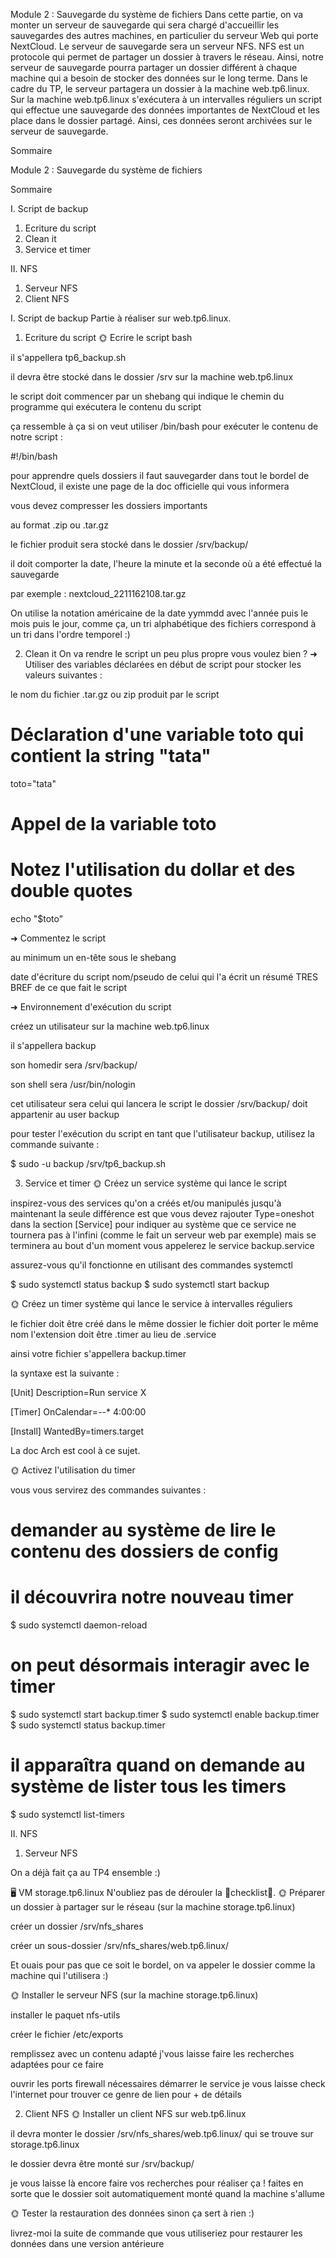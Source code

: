 Module 2 : Sauvegarde du système de fichiers
Dans cette partie, on va monter un serveur de sauvegarde qui sera chargé d'accueillir les sauvegardes des autres machines, en particulier du serveur Web qui porte NextCloud.
Le serveur de sauvegarde sera un serveur NFS. NFS est un protocole qui permet de partager un dossier à travers le réseau.
Ainsi, notre serveur de sauvegarde pourra partager un dossier différent à chaque machine qui a besoin de stocker des données sur le long terme.
Dans le cadre du TP, le serveur partagera un dossier à la machine web.tp6.linux.
Sur la machine web.tp6.linux s'exécutera à un intervalles réguliers un script qui effectue une sauvegarde des données importantes de NextCloud et les place dans le dossier partagé.
Ainsi, ces données seront archivées sur le serveur de sauvegarde.


Sommaire


Module 2 : Sauvegarde du système de fichiers

Sommaire

I. Script de backup

1. Ecriture du script
2. Clean it
3. Service et timer



II. NFS

1. Serveur NFS
2. Client NFS






I. Script de backup
Partie à réaliser sur web.tp6.linux.

1. Ecriture du script
🌞 Ecrire le script bash

il s'appellera tp6_backup.sh

il devra être stocké dans le dossier /srv sur la machine web.tp6.linux

le script doit commencer par un shebang qui indique le chemin du programme qui exécutera le contenu du script

ça ressemble à ça si on veut utiliser /bin/bash pour exécuter le contenu de notre script :




#!/bin/bash



pour apprendre quels dossiers il faut sauvegarder dans tout le bordel de NextCloud, il existe une page de la doc officielle qui vous informera

vous devez compresser les dossiers importants

au format .zip ou .tar.gz

le fichier produit sera stocké dans le dossier /srv/backup/

il doit comporter la date, l'heure la minute et la seconde où a été effectué la sauvegarde

par exemple : nextcloud_2211162108.tar.gz







On utilise la notation américaine de la date yymmdd avec l'année puis le mois puis le jour, comme ça, un tri alphabétique des fichiers correspond à un tri dans l'ordre temporel :)


2. Clean it
On va rendre le script un peu plus propre vous voulez bien ?
➜ Utiliser des variables déclarées en début de script pour stocker les valeurs suivantes :

le nom du fichier .tar.gz ou zip produit par le script


# Déclaration d'une variable toto qui contient la string "tata"
toto="tata"

# Appel de la variable toto
# Notez l'utilisation du dollar et des double quotes
echo "$toto"



➜ Commentez le script

au minimum un en-tête sous le shebang

date d'écriture du script
nom/pseudo de celui qui l'a écrit
un résumé TRES BREF de ce que fait le script




➜ Environnement d'exécution du script

créez un utilisateur sur la machine web.tp6.linux

il s'appellera backup

son homedir sera /srv/backup/

son shell sera /usr/bin/nologin



cet utilisateur sera celui qui lancera le script
le dossier /srv/backup/ doit appartenir au user backup

pour tester l'exécution du script en tant que l'utilisateur backup, utilisez la commande suivante :


$ sudo -u backup /srv/tp6_backup.sh



3. Service et timer
🌞 Créez un service système qui lance le script

inspirez-vous des services qu'on a créés et/ou manipulés jusqu'à maintenant
la seule différence est que vous devez rajouter Type=oneshot dans la section [Service] pour indiquer au système que ce service ne tournera pas à l'infini (comme le fait un serveur web par exemple) mais se terminera au bout d'un moment
vous appelerez le service backup.service

assurez-vous qu'il fonctionne en utilisant des commandes systemctl



$ sudo systemctl status backup
$ sudo systemctl start backup


🌞 Créez un timer système qui lance le service à intervalles réguliers

le fichier doit être créé dans le même dossier
le fichier doit porter le même nom
l'extension doit être .timer au lieu de .service

ainsi votre fichier s'appellera backup.timer

la syntaxe est la suivante :


[Unit]
Description=Run service X

[Timer]
OnCalendar=*-*-* 4:00:00

[Install]
WantedBy=timers.target



La doc Arch est cool à ce sujet.

🌞 Activez l'utilisation du timer

vous vous servirez des commandes suivantes :


# demander au système de lire le contenu des dossiers de config
# il découvrira notre nouveau timer
$ sudo systemctl daemon-reload

# on peut désormais interagir avec le timer
$ sudo systemctl start backup.timer
$ sudo systemctl enable backup.timer
$ sudo systemctl status backup.timer

# il apparaîtra quand on demande au système de lister tous les timers
$ sudo systemctl list-timers



II. NFS

1. Serveur NFS

On a déjà fait ça au TP4 ensemble :)

🖥️ VM storage.tp6.linux
N'oubliez pas de dérouler la 📝checklist📝.
🌞 Préparer un dossier à partager sur le réseau (sur la machine storage.tp6.linux)

créer un dossier /srv/nfs_shares

créer un sous-dossier /srv/nfs_shares/web.tp6.linux/



Et ouais pour pas que ce soit le bordel, on va appeler le dossier comme la machine qui l'utilisera :)

🌞 Installer le serveur NFS (sur la machine storage.tp6.linux)

installer le paquet nfs-utils

créer le fichier /etc/exports

remplissez avec un contenu adapté
j'vous laisse faire les recherches adaptées pour ce faire


ouvrir les ports firewall nécessaires
démarrer le service
je vous laisse check l'internet pour trouver ce genre de lien pour + de détails


2. Client NFS
🌞 Installer un client NFS sur web.tp6.linux

il devra monter le dossier /srv/nfs_shares/web.tp6.linux/ qui se trouve sur storage.tp6.linux

le dossier devra être monté sur /srv/backup/

je vous laisse là encore faire vos recherches pour réaliser ça !
faites en sorte que le dossier soit automatiquement monté quand la machine s'allume

🌞 Tester la restauration des données sinon ça sert à rien :)

livrez-moi la suite de commande que vous utiliseriez pour restaurer les données dans une version antérieure

